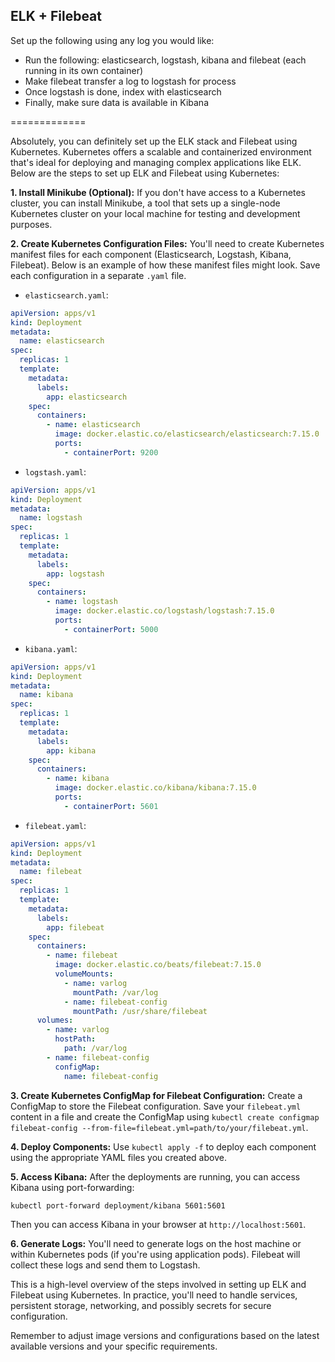 ## ELK + Filebeat

Set up the following using any log you would like:

* Run the following: elasticsearch, logstash, kibana and filebeat (each running in its own container)
* Make filebeat transfer a log to logstash for process
* Once logstash is done, index with elasticsearch
* Finally, make sure data is available in Kibana


=============

Absolutely, you can definitely set up the ELK stack and Filebeat using Kubernetes. Kubernetes offers a scalable and containerized environment that's ideal for deploying and managing complex applications like ELK. Below are the steps to set up ELK and Filebeat using Kubernetes:

**1. Install Minikube (Optional):**
If you don't have access to a Kubernetes cluster, you can install Minikube, a tool that sets up a single-node Kubernetes cluster on your local machine for testing and development purposes.

**2. Create Kubernetes Configuration Files:**
You'll need to create Kubernetes manifest files for each component (Elasticsearch, Logstash, Kibana, Filebeat). Below is an example of how these manifest files might look. Save each configuration in a separate `.yaml` file.

- `elasticsearch.yaml`:
```yaml
apiVersion: apps/v1
kind: Deployment
metadata:
  name: elasticsearch
spec:
  replicas: 1
  template:
    metadata:
      labels:
        app: elasticsearch
    spec:
      containers:
        - name: elasticsearch
          image: docker.elastic.co/elasticsearch/elasticsearch:7.15.0
          ports:
            - containerPort: 9200
```

- `logstash.yaml`:
```yaml
apiVersion: apps/v1
kind: Deployment
metadata:
  name: logstash
spec:
  replicas: 1
  template:
    metadata:
      labels:
        app: logstash
    spec:
      containers:
        - name: logstash
          image: docker.elastic.co/logstash/logstash:7.15.0
          ports:
            - containerPort: 5000
```

- `kibana.yaml`:
```yaml
apiVersion: apps/v1
kind: Deployment
metadata:
  name: kibana
spec:
  replicas: 1
  template:
    metadata:
      labels:
        app: kibana
    spec:
      containers:
        - name: kibana
          image: docker.elastic.co/kibana/kibana:7.15.0
          ports:
            - containerPort: 5601
```

- `filebeat.yaml`:
```yaml
apiVersion: apps/v1
kind: Deployment
metadata:
  name: filebeat
spec:
  replicas: 1
  template:
    metadata:
      labels:
        app: filebeat
    spec:
      containers:
        - name: filebeat
          image: docker.elastic.co/beats/filebeat:7.15.0
          volumeMounts:
            - name: varlog
              mountPath: /var/log
            - name: filebeat-config
              mountPath: /usr/share/filebeat
      volumes:
        - name: varlog
          hostPath:
            path: /var/log
        - name: filebeat-config
          configMap:
            name: filebeat-config
```

**3. Create Kubernetes ConfigMap for Filebeat Configuration:**
Create a ConfigMap to store the Filebeat configuration. Save your `filebeat.yml` content in a file and create the ConfigMap using `kubectl create configmap filebeat-config --from-file=filebeat.yml=path/to/your/filebeat.yml`.

**4. Deploy Components:**
Use `kubectl apply -f` to deploy each component using the appropriate YAML files you created above.

**5. Access Kibana:**
After the deployments are running, you can access Kibana using port-forwarding:
```bash
kubectl port-forward deployment/kibana 5601:5601
```
Then you can access Kibana in your browser at `http://localhost:5601`.

**6. Generate Logs:**
You'll need to generate logs on the host machine or within Kubernetes pods (if you're using application pods). Filebeat will collect these logs and send them to Logstash.

This is a high-level overview of the steps involved in setting up ELK and Filebeat using Kubernetes. In practice, you'll need to handle services, persistent storage, networking, and possibly secrets for secure configuration.

Remember to adjust image versions and configurations based on the latest available versions and your specific requirements.
